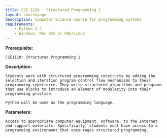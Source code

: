 ```yaml
---
title: CSE 1120 - Structured Programming 2
layout: coursepage
description: Computer Science course for programming systems
requirements:
    - Python 2.7
    - Windows, Mac OSX or GNU/Linux
---
```

    
**Prerequisite:**

    CSE1110: Structured Programming 1

**Description:**
    
    Students work with structured programming constructs by adding the selection and iteration program control flow mechanisms to their programming repertoire. They write structured algorithms and programs that use blocks to introduce an element of modularity into their programming practice.
    
    Python will be used as the programming language.

**Parameters:**

    Access to appropriate computer equipment, software, to the Internet and support materials. Specifically, students must have access to a programming environment that encourages structured programming.

